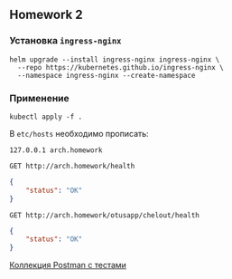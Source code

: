 ## Homework 2

### Установка `ingress-nginx`
```shell
helm upgrade --install ingress-nginx ingress-nginx \
  --repo https://kubernetes.github.io/ingress-nginx \
  --namespace ingress-nginx --create-namespace
```

### Применение
```shell
kubectl apply -f .
```
В `etc/hosts` необходимо прописать:
```shell
127.0.0.1 arch.homework
```

`GET http://arch.homework/health`
```json
{
    "status": "OK"
}
```
`GET http://arch.homework/otusapp/chelout/health`
```json
{
    "status": "OK"
}
```

[Коллекция Postman с тестами](tests.postman_collection.json)